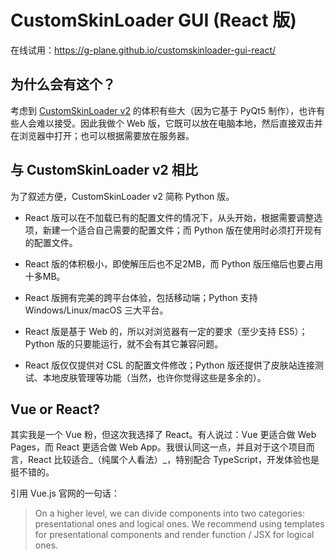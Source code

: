 # CustomSkinLoader GUI (React 版)

在线试用：https://g-plane.github.io/customskinloader-gui-react/

## 为什么会有这个？

考虑到 [CustomSkinLoader v2](https://github.com/g-plane/CustomSkinLoader-GUI) 的体积有些大（因为它基于 PyQt5 制作），也许有些人会难以接受。因此我做个 Web 版，它既可以放在电脑本地，然后直接双击并在浏览器中打开；也可以根据需要放在服务器。

## 与 CustomSkinLoader v2 相比

为了叙述方便，CustomSkinLoader v2 简称 Python 版。

- React 版可以在不加载已有的配置文件的情况下，从头开始，根据需要调整选项，新建一个适合自己需要的配置文件；而 Python 版在使用时必须打开现有的配置文件。

- React 版的体积极小，即使解压后也不足2MB，而 Python 版压缩后也要占用十多MB。

- React 版拥有完美的跨平台体验，包括移动端；Python 支持 Windows/Linux/macOS 三大平台。

- React 版是基于 Web 的，所以对浏览器有一定的要求（至少支持 ES5）；Python 版的只要能运行，就不会有其它兼容问题。

- React 版仅仅提供对 CSL 的配置文件修改；Python 版还提供了皮肤站连接测试、本地皮肤管理等功能（当然，也许你觉得这些是多余的）。

## Vue or React?

其实我是一个 Vue 粉，但这次我选择了 React。有人说过：Vue 更适合做 Web Pages，而 React 更适合做 Web App。我很认同这一点，并且对于这个项目而言，React 比较适合_（纯属个人看法）_，特别配合 TypeScript，开发体验也是挺不错的。

引用 Vue.js 官网的一句话：

> On a higher level, we can divide components into two categories: presentational ones and logical ones. We recommend using templates for presentational components and render function / JSX for logical ones.
